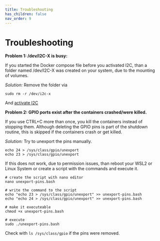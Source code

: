 ```yaml
---
title: Troubleshooting
has_children: false
nav_order: 9
---
```



# Troubleshooting

**Problem 1: /dev/I2C-X is busy:**

If you started the Docker compose file before you activated I2C, than a folder named /dev/I2C-X was created on your system, due to the mounting of volumes.

<em>Solution:</em> Remove the folder via 

```console
sudo rm -r /dev/i2c-x
```

And [activate I2C](#activate-gpio-and-i2c-on-your-system)

**Problem 2: GPIO ports exist after the containers crashed/were killed.**

If you use CTRL+C more than once, you kill the containers instead of stopping them. Although deleting the GPIO pins is part of the shutdown routine, this is skipped if the containers crash or get killed.

<em>Solution:</em> 
Try to unexport the pins manually.

```console
echo 24 > /sys/class/gpio/unexport
echo 23 > /sys/class/gpio/unexport
```
If this does not work, due to permission issues, than reboot your WSL2 or Linux System or create a script with the commands and execute it.

```console
# create the script with nano editor
nano unexport-pins.bash

# write the command to the script
echo "echo 23 > /sys/class/gpio/unexport" >> unexport-pins.bash
echo "echo 24 > /sys/class/gpio/unexport" >> unexport-pins.bash

# make it executeable
chmod +x unexport-pins.bash

# execute
sudo ./unexport-pins.bash
```

Check with `ls /sys/class/gpio` if the pins were removed.